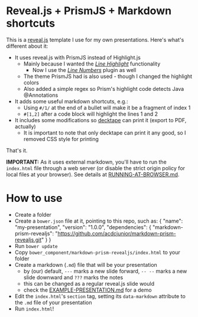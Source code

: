 # Reveal.js + PrismJS + Markdown shortcuts

This is a [reveal.js](https://github.com/hakimel/reveal.js) template I use for my own presentations. Here's what's different about it:

- It uses reveal.js with PrismJS instead of Highlight.js
    - Mainly because I wanted the [*Line Highlight*](http://prismjs.com/plugins/line-highlight/) functionality
        - Now I use the [*Line Numbers*](http://prismjs.com/plugins/line-numbers/) plugin as well
    - The theme PrismJS had is also used - though I changed the highlight colors
    - Also added a simple regex so Prism's highlight code detects Java @Annotations
- It adds some useful markdown shortcuts, e.g.:
    - Using `#/1/` at the end of a bullet will make it be a fragment of index 1
    - `#[1,2]` after a code block will highlight the lines 1 and 2
- It includes some modifications so [decktape](https://github.com/astefanutti/decktape) can print it (export to PDF, actually)
    - It is important to note that only decktape can print it any good, so I removed CSS style for printing

That's it.

**IMPORTANT:** As it uses external markdown, you'll have to run the `index.html` file through a web server (or
disable the strict origin policy for local files at your browser). See details at [RUNNING-AT-BROWSER.md](RUNNING-AT-BROWSER.md).

# How to use

- Create a folder
- Create a `bower.json` file at it, pointing to this repo, such as:
    {
      "name": "my-presentation",
      "version": "1.0.0",
      "dependencies": {
        "markdown-prism-revealjs": "https://github.com/acdcjunior/markdown-prism-revealjs.git"
      }
    }
- Run `bower update`
- Copy `bower_component/markdown-prism-revealjs/index.html` to your folder
- Create a markdown (`.md`) file that will be your presentation
    - by (our) default, `---` marks a new slide forward, `-- --` marks a new slide downward and `???` marks the notes
    - this can be changed as a regular reveal.js slide would
    - check the [EXAMPLE-PRESENTATION.md](EXAMPLE-PRESENTATION.md) for a demo
- Edit the `index.html`'s `section` tag, setting its `data-markdown` attribute to the `.md` file of your presentation
- Run `index.html`!